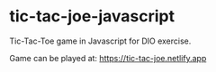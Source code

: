 # tic-tac-joe-javascript
Tic-Tac-Toe game in Javascript for DIO exercise.

Game can be played at:
https://tic-tac-joe.netlify.app
